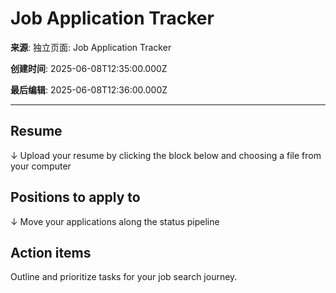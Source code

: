 # Job Application Tracker

**来源**: 独立页面: Job Application Tracker

**创建时间**: 2025-06-08T12:35:00.000Z

**最后编辑**: 2025-06-08T12:36:00.000Z

---

## Resume

↓ Upload your resume by clicking the block below and choosing a file from your computer



## Positions to apply to

↓ Move your applications along the status pipeline



## Action items

Outline and prioritize tasks for your job search journey.



